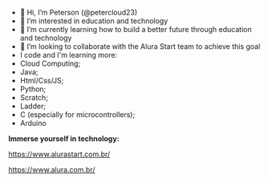 - 👋 Hi, I’m Peterson (@petercloud23)
- 👀 I’m interested in education and technology
- 🌱 I’m currently learning how to build a better future through education and technology
- 💞️ I’m looking to collaborate with the Alura Start team to achieve this goal
- I code and I'm learning more:
- Cloud Computing;
- Java;
- Html/Css/JS;
- Python;
- Scratch;
- Ladder;
- C (especially for microcontrollers);
- Arduino
  
**Immerse yourself in technology:**

https://www.alurastart.com.br/

https://www.alura.com.br/


<!---
petercloud23/petercloud23 is a ✨ special ✨ repository because its `README.md` (this file) appears on your GitHub profile.
You can click the Preview link to take a look at your changes.
--->
